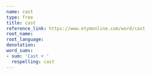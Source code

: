 ```yaml
---
name: cast
type: free
title: cast
reference_link: https://www.etymonline.com/word/cast
root_name: 
root_language: 
denotation: 
word_sums:
- sum: 'Cast + '
  respelling: cast
---
```

